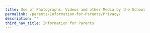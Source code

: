 ```yaml
---
title: Use of Photographs, Videos and other Media by the School
permalink: /parents/Information-for-Parents/Privacy/
description: ""
third_nav_title: Information for Parents
---
```

